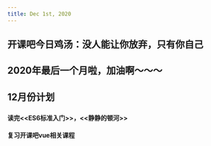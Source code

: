 ```yaml
---
title: Dec 1st, 2020
---
```


## 开课吧今日鸡汤：没人能让你放弃，只有你自己
## 2020年最后一个月啦，加油啊～～～
## 12月份计划
###
#### 读完<<ES6标准入门>>，<<静静的顿河>>
#### 复习开课吧vue相关课程
